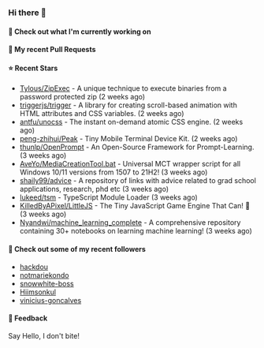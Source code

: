 ### Hi there 👋

#### 👷 Check out what I'm currently working on

#### 🔨 My recent Pull Requests


#### ⭐ Recent Stars

- [Tylous/ZipExec](https://github.com/Tylous/ZipExec) - A unique technique to execute binaries from a password protected zip (2 weeks ago)
- [triggerjs/trigger](https://github.com/triggerjs/trigger) - A library for creating scroll-based animation with HTML attributes and CSS variables. (2 weeks ago)
- [antfu/unocss](https://github.com/antfu/unocss) - The instant on-demand atomic CSS engine. (2 weeks ago)
- [peng-zhihui/Peak](https://github.com/peng-zhihui/Peak) - Tiny Mobile Terminal Device Kit. (2 weeks ago)
- [thunlp/OpenPrompt](https://github.com/thunlp/OpenPrompt) - An Open-Source Framework for Prompt-Learning. (3 weeks ago)
- [AveYo/MediaCreationTool.bat](https://github.com/AveYo/MediaCreationTool.bat) - Universal MCT wrapper script for all Windows 10/11 versions from 1507 to 21H2! (3 weeks ago)
- [shaily99/advice](https://github.com/shaily99/advice) - A repository of links with advice related to grad school applications, research, phd etc (3 weeks ago)
- [lukeed/tsm](https://github.com/lukeed/tsm) - TypeScript Module Loader (3 weeks ago)
- [KilledByAPixel/LittleJS](https://github.com/KilledByAPixel/LittleJS) - The Tiny JavaScript Game Engine That Can! 🚂 (3 weeks ago)
- [Nyandwi/machine_learning_complete](https://github.com/Nyandwi/machine_learning_complete) - A comprehensive repository containing 30&#43; notebooks on learning machine learning! (3 weeks ago)

#### 👯 Check out some of my recent followers

- [hackdou](https://github.com/hackdou)
- [notmariekondo](https://github.com/notmariekondo)
- [snowwhite-boss](https://github.com/snowwhite-boss)
- [Hiimsonkul](https://github.com/Hiimsonkul)
- [vinicius-goncalves](https://github.com/vinicius-goncalves)

#### 💬 Feedback

Say Hello, I don't bite!